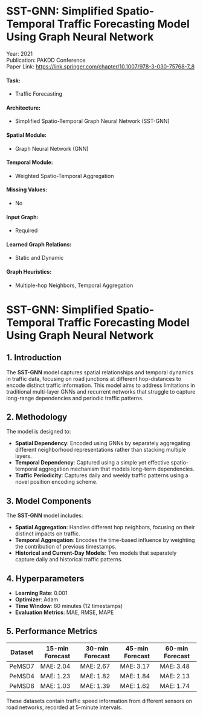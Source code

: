 # SST-GNN: Simplified Spatio-Temporal Traffic Forecasting Model Using Graph Neural Network

Year: 2021  
Publication: PAKDD Conference  
Paper Link: https://link.springer.com/chapter/10.1007/978-3-030-75768-7_8

#### Task:

- Traffic Forecasting

#### Architecture:

- Simplified Spatio-Temporal Graph Neural Network (SST-GNN)

#### Spatial Module:

- Graph Neural Network (GNN)

#### Temporal Module:

- Weighted Spatio-Temporal Aggregation

#### Missing Values:

- No

#### Input Graph:

- Required

#### Learned Graph Relations:

- Static and Dynamic

#### Graph Heuristics:

- Multiple-hop Neighbors, Temporal Aggregation

# SST-GNN: Simplified Spatio-Temporal Traffic Forecasting Model Using Graph Neural Network

## 1. Introduction

The **SST-GNN** model captures spatial relationships and temporal dynamics in traffic data, focusing on road junctions at different hop-distances to encode distinct traffic information. This model aims to address limitations in traditional multi-layer GNNs and recurrent networks that struggle to capture long-range dependencies and periodic traffic patterns.

## 2. Methodology

The model is designed to:

- **Spatial Dependency**: Encoded using GNNs by separately aggregating different neighborhood representations rather than stacking multiple layers.
- **Temporal Dependency**: Captured using a simple yet effective spatio-temporal aggregation mechanism that models long-term dependencies.
- **Traffic Periodicity**: Captures daily and weekly traffic patterns using a novel position encoding scheme.

## 3. Model Components

The **SST-GNN** model includes:

- **Spatial Aggregation**: Handles different hop neighbors, focusing on their distinct impacts on traffic.
- **Temporal Aggregation**: Encodes the time-based influence by weighting the contribution of previous timestamps.
- **Historical and Current-Day Models**: Two models that separately capture daily and historical traffic patterns.

## 4. Hyperparameters

- **Learning Rate**: 0.001
- **Optimizer**: Adam
- **Time Window**: 60 minutes (12 timestamps)
- **Evaluation Metrics**: MAE, RMSE, MAPE

## 5. Performance Metrics

| Dataset | 15-min Forecast | 30-min Forecast | 45-min Forecast | 60-min Forecast |
| ------- | --------------- | --------------- | --------------- | --------------- |
| PeMSD7  | MAE: 2.04       | MAE: 2.67       | MAE: 3.17       | MAE: 3.48       |
| PeMSD4  | MAE: 1.23       | MAE: 1.82       | MAE: 1.84       | MAE: 2.13       |
| PeMSD8  | MAE: 1.03       | MAE: 1.39       | MAE: 1.62       | MAE: 1.74       |

These datasets contain traffic speed information from different sensors on road networks, recorded at 5-minute intervals.
